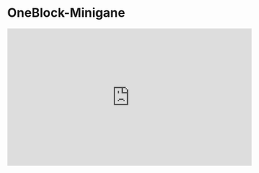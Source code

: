 # OneBlock-Minigane

<iframe width="560" height="315" src="https://www.youtube.com/embed/1IXzkGhWSO0?si=j09vm5qEjnjHkpFt&amp;start=146" title="YouTube video player" frameborder="0" allow="accelerometer; autoplay; clipboard-write; encrypted-media; gyroscope; picture-in-picture; web-share" allowfullscreen></iframe>
